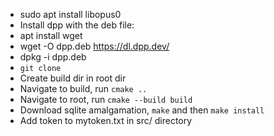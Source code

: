   - sudo apt install libopus0
  - Install dpp with the deb file:
  - apt install wget
  - wget -O dpp.deb https://dl.dpp.dev/
  - dpkg -i dpp.deb
  - `git clone`
  - Create build dir in root dir
  - Navigate to build, run `cmake ..`
  - Navigate to root, run `cmake --build build`
  - Download sqlite amalgamation, `make` and then `make install`
  - Add token to mytoken.txt in src/ directory
